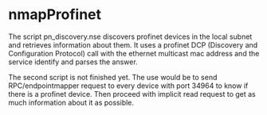 # nmapProfinet
The script pn_discovery.nse discovers profinet devices in the local subnet and retrieves information about them.
It uses a profinet DCP (Discovery and Configuration Protocol) call with the ethernet multicast mac address and the service identify and parses the answer.

The second script is not finished yet. 
The use would be to send RPC/endpointmapper request to every device with port 34964 to know if there is a profinet device. Then proceed with implicit read request to get as much information about it as possible.

